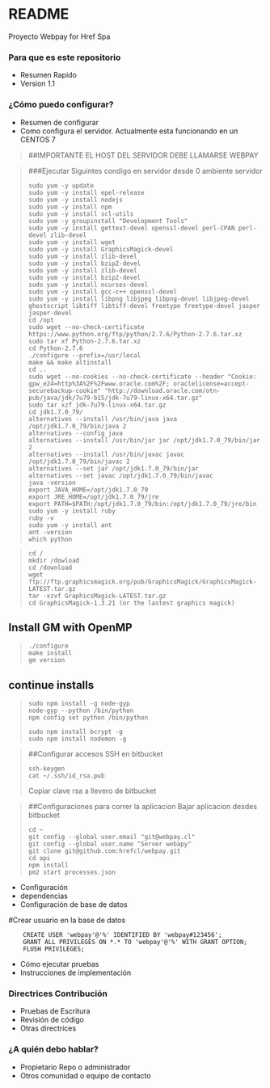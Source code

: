 # README #

Proyecto Webpay for Href Spa

### Para que es este repositorio ###

* Resumen Rapido
* Version 1.1


### ¿Cómo puedo configurar? ###

* Resumen de configurar
* Como configura el servidor.
Actualmente esta funcionando en un CENTOS 7

>##IMPORTANTE EL HOST DEL SERVIDOR DEBE LLAMARSE WEBPAY

>###Ejecutar Siguintes condigo en servidor desde 0 ambiente servidor
>     
>     sudo yum -y update
>     sudo yum -y install epel-release
>     sudo yum -y install nodejs
>     sudo yum -y install npm
>     sudo yum -y install scl-utils
>     sudo yum -y groupinstall "Development Tools"
>     sudo yum -y install gettext-devel openssl-devel perl-CPAN perl-devel zlib-devel
>     sudo yum -y install wget
>     sudo yum -y install GraphicsMagick-devel
>     sudo yum -y install zlib-devel
>     sudo yum -y install bzip2-devel
>     sudo yum -y install zlib-devel
>     sudo yum -y install bzip2-devel
>     sudo yum -y install ncurses-devel
>     sudo yum -y install gcc-c++ openssl-devel
>	  sudo yum -y install libpng libjpeg libpng-devel libjpeg-devel ghostscript libtiff libtiff-devel freetype freetype-devel jasper jasper-devel
>     cd /opt
>     sudo wget --no-check-certificate https://www.python.org/ftp/python/2.7.6/Python-2.7.6.tar.xz
>     sudo tar xf Python-2.7.6.tar.xz
>     cd Python-2.7.6
>     ./configure --prefix=/usr/local
>     make && make altinstall
>     cd ..
>     sudo wget --no-cookies --no-check-certificate --header "Cookie: gpw_e24=http%3A%2F%2Fwww.oracle.com%2F; oraclelicense=accept-securebackup-cookie" "http://download.oracle.com/otn-pub/java/jdk/7u79-b15/jdk-7u79-linux-x64.tar.gz"
>     sudo tar xzf jdk-7u79-linux-x64.tar.gz
>     cd jdk1.7.0_79/
>     alternatives --install /usr/bin/java java /opt/jdk1.7.0_79/bin/java 2
>     alternatives --config java
>     alternatives --install /usr/bin/jar jar /opt/jdk1.7.0_79/bin/jar 2
>     alternatives --install /usr/bin/javac javac /opt/jdk1.7.0_79/bin/javac 2
>     alternatives --set jar /opt/jdk1.7.0_79/bin/jar
>     alternatives --set javac /opt/jdk1.7.0_79/bin/javac
>     java -version
>     export JAVA_HOME=/opt/jdk1.7.0_79
>     export JRE_HOME=/opt/jdk1.7.0_79/jre
>     export PATH=$PATH:/opt/jdk1.7.0_79/bin:/opt/jdk1.7.0_79/jre/bin
>     sudo yum -y install ruby
>     ruby -v
>     sudo yum -y install ant
>     ant -version
>     which python




>     cd /
>     mkdir /dowload
>     cd /download
>     wget ftp://ftp.graphicsmagick.org/pub/GraphicsMagick/GraphicsMagick-LATEST.tar.gz
>     tar -xzvf GraphicsMagick-LATEST.tar.gz
>     cd GraphicsMagick-1.3.21 (or the lastest graphics magick)


## Install GM with OpenMP
>     ./configure
>     make install
>     gm version

## continue installs

>     sudo npm install -g node-gyp
>     node-gyp --python /bin/python
>     npm config set python /bin/python
>     
>     sudo npm install bcrypt -g
>     sudo npm install nodemon -g
>         
>

>##Configurar accesos SSH en bitbucket
>     
>     ssh-keygen
>     cat ~/.ssh/id_rsa.pub
>     
> Copiar clave rsa a llevero de bitbucket


>##Configuraciones para correr la aplicacion
>Bajar aplicacion desdes bitbucket 
> 
>     cd ~  
>     git config --global user.email "git@webpay.cl"
>     git config --global user.name "Server webapy"
>     git clone git@github.com:hrefcl/webpay.git
>     cd api
>     npm install
>     pm2 start processes.json
>     


* Configuración
* dependencias
* Configuración de base de datos

#Crear usuario en la base de datos

        CREATE USER 'webpay'@'%' IDENTIFIED BY 'webpay#123456';
        GRANT ALL PRIVILEGES ON *.* TO 'webpay'@'%' WITH GRANT OPTION;
        FLUSH PRIVILEGES;


* Cómo ejecutar pruebas
* Instrucciones de implementación

### Directrices Contribución ###

* Pruebas de Escritura
* Revisión de código
* Otras directrices

### ¿A quién debo hablar? ###

* Propietario Repo o administrador
* Otros comunidad o equipo de contacto



